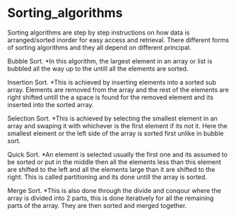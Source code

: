 # Sorting_algorithms

Sorting algorithms are step by step instructions on how data is arranged/sorted inorder for easy access and retrieval. There different forms of sorting algorithms and they all depend on different principal.

Bubble Sort.
	*In this algorithm, the largest element in an array or list is bubbled all the way up to the untill all the elements are sorted.

Insertion Sort.
	*This is achieved by inserting elements into a sorted sub array. Elements are removed from the array and the rest of the elements are right shifted untill the a space is found for the removed element and its inserted into the sorted array.

Selection Sort.
	*This is achieved by selecting the smallest element in an array and swaping it with whichever is the first element if its not it. Here the smallest element or the left side of the array is sorted first unlike in bubble sort.

Quick Sort.
	*An element is selected usually the first one and its assumed to be sorted or put in the middle then all the elements less than this element are shifted to the left and all the elements large than it are shifted to the right. This is called partitioning and its done untill the array is sorted.

Merge Sort.
	*This is also done through the divide and conqour where the array is divided into 2 parts, this is done iteratively for all the remaining parts of the array. They are then sorted and merged together.
